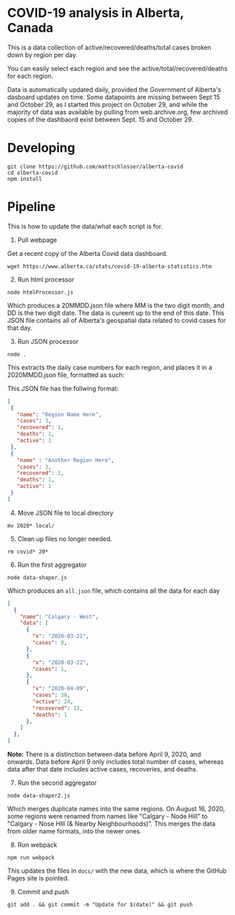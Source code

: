 # COVID-19 analysis in Alberta, Canada

This is a data collection of active/recovered/deaths/total cases broken down by region per day. 

You can easily select each region and see the active/total/recovered/deaths for each region. 

Data is automatically updated daily, provided the Government of Alberta's dasboard updates on time. 
Some datapoints are missing between Sept 15 and October 29, as I started this project on October 29, 
and while the majority of data was available by pulling from web.archive.org, few archived copies of
the dashbaord exist between Sept. 15 and October 29. 

# Developing 

```
git clone https://github.com/mattschlosser/alberta-covid
cd alberta-covid
npm install
````

# Pipeline

This is how to update the data/what each script is for. 

1. Pull webpage

Get a recent copy of the Alberta Covid data dashboard.

```
wget https://www.alberta.ca/stats/covid-19-alberta-statistics.htm
```

2. Run html processor
```
node htmlProcessor.js
```
Which produces a 20MMDD.json file where MM is the two digit month, and DD is the two digit date. The data is cureent up to the end of this date. This JSON file contains all of Alberta's geospatial data related to covid cases for that day.

3. Run JSON processor
```
node .
```
This extracts the daily case numbers for each region, and places it in a 2020MMDD.json file, formatted as such:

This JSON file has the follwing format:
```json
[
 { 
   "name": "Region Name Here", 
   "cases": 3, 
   "recovered": 1, 
   "deaths": 1, 
   "active": 1
 },
 { 
   "name" : "Another Region Here", 
   "cases": 3, 
   "recovered": 1, 
   "deaths": 1, 
   "active": 1
 }
]
```

4. Move JSON file to local directory 
``` 
mv 2020* local/
```

5. Clean up files no longer needed.
```
rm covid* 20* 
```

6. Run the first aggregator
```
node data-shaper.js 
```
Which produces an `all.json` file, which contains all the data for each day

```json
[
  {
    "name": "Calgary - West",
    "data": [
      {
        "x": "2020-03-21", 
        "cases": 0, 
      }, 
      { 
        "x": "2020-03-22", 
        "cases": 1,
      },
      {
        "x": "2020-04-09", 
        "cases": 38, 
        "active": 24,
        "recovered": 13,
        "deaths": 1
      },
    ]
  },
]
```
**Note:** There is a distinction between data before April 9, 2020, and onwards. Data before April 9 only includes total number of cases, whereas data after that date includes active cases, recoveries, and deaths. 

7. Run the second aggregator
```
node data-shaper2.js
```
Which merges duplicate names into the same regions.  On August 16, 2020, some regions were renamed from names like "Calgary - Node Hill" to "Calgary - Nose HIll (& Nearby Neighbourhoods)". This merges the data from older name formats, into the newer ones. 

8. Run webpack
```
npm run webpack
```
This updates the files in `docs/` with the new data, which is where the GitHub Pages site is pointed. 

9. Commit and push
```
git add . && git commit -m "Update for $(date)" && git push
```
